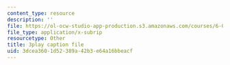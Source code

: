 ```yaml
---
content_type: resource
description: ''
file: https://ol-ocw-studio-app-production.s3.amazonaws.com/courses/6-00sc-introduction-to-computer-science-and-programming-spring-2011/3dcea3601d52389a42b3e64a16bbeacf_bX3jvD7XFPs.srt
file_type: application/x-subrip
resourcetype: Other
title: 3play caption file
uid: 3dcea360-1d52-389a-42b3-e64a16bbeacf
---
```

